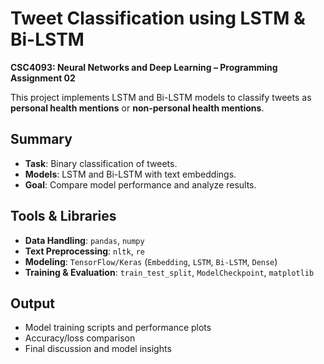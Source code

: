 # Tweet Classification using LSTM & Bi-LSTM  
**CSC4093: Neural Networks and Deep Learning – Programming Assignment 02**

This project implements LSTM and Bi-LSTM models to classify tweets as **personal health mentions** or **non-personal health mentions**.

## Summary

- **Task**: Binary classification of tweets.  
- **Models**: LSTM and Bi-LSTM with text embeddings.  
- **Goal**: Compare model performance and analyze results.

## Tools & Libraries

- **Data Handling**: `pandas`, `numpy`  
- **Text Preprocessing**: `nltk`, `re`  
- **Modeling**: `TensorFlow/Keras` (`Embedding`, `LSTM`, `Bi-LSTM`, `Dense`)  
- **Training & Evaluation**: `train_test_split`, `ModelCheckpoint`, `matplotlib`

## Output

- Model training scripts and performance plots  
- Accuracy/loss comparison  
- Final discussion and model insights
